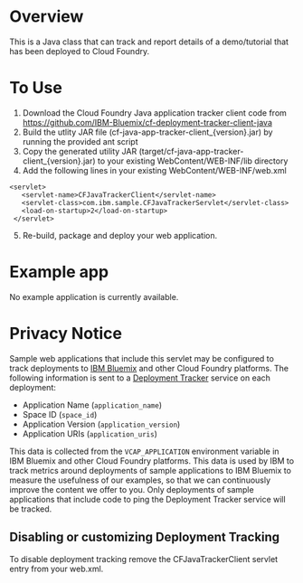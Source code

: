 # Overview

This is a Java class that can track and report details of a demo/tutorial that has been deployed to Cloud Foundry.

# To Use

1. Download the Cloud Foundry Java application tracker client code from https://github.com/IBM-Bluemix/cf-deployment-tracker-client-java
2. Build the utlity JAR file (cf-java-app-tracker-client_{version}.jar) by running the provided ant script
3. Copy the generated utility JAR (target/cf-java-app-tracker-client_{version}.jar) to your existing WebContent/WEB-INF/lib directory
4. Add the following lines in your existing WebContent/WEB-INF/web.xml

 ```  
 <servlet>
    <servlet-name>CFJavaTrackerClient</servlet-name>
  	<servlet-class>com.ibm.sample.CFJavaTrackerServlet</servlet-class>
    <load-on-startup>2</load-on-startup>
  </servlet>
 ```
5. Re-build, package and deploy your web application.

# Example app
No example application is currently available.

# Privacy Notice

Sample web applications that include this servlet may be configured to track deployments to [IBM Bluemix](https://www.bluemix.net/) and other Cloud Foundry platforms. The following information is sent to a [Deployment Tracker](https://github.com/IBM-Bluemix/cf-deployment-tracker-service) service on each deployment:
* Application Name (`application_name`)
* Space ID (`space_id`)
* Application Version (`application_version`)
* Application URIs (`application_uris`)

This data is collected from the `VCAP_APPLICATION` environment variable in IBM Bluemix and other Cloud Foundry platforms. This data is used by IBM to track metrics around deployments of sample applications to IBM Bluemix to measure the usefulness of our examples, so that we can continuously improve the content we offer to you. Only deployments of sample applications that include code to ping the Deployment Tracker service will be tracked.

## Disabling or customizing Deployment Tracking
To disable deployment tracking remove the CFJavaTrackerClient servlet entry from your web.xml.
